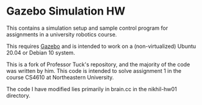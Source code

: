 
# Gazebo Simulation HW

This contains a simulation setup and sample control program for assignments in a
university robotics course.

This requires [Gazebo](http://gazebosim.org/) and is intended to work on a
(non-virtualized) Ubuntu 20.04 or Debian 10 system.

This is a fork of Professor Tuck's repository, and the majority of the code was written by him.
This code is intended to solve assignment 1 in the course CS4610 at Northeastern University.

The code I have modified lies primarily in brain.cc in the nikhil-hw01 directory.
